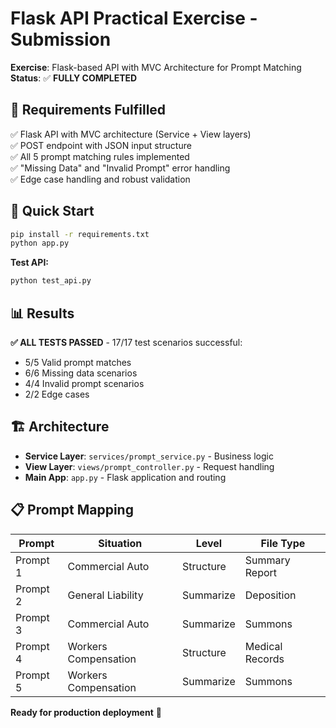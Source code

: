 # Flask API Practical Exercise - Submission

**Exercise**: Flask-based API with MVC Architecture for Prompt Matching  
**Status**: ✅ **FULLY COMPLETED**

## 🎯 Requirements Fulfilled

✅ Flask API with MVC architecture (Service + View layers)  
✅ POST endpoint with JSON input structure  
✅ All 5 prompt matching rules implemented  
✅ "Missing Data" and "Invalid Prompt" error handling  
✅ Edge case handling and robust validation  

## 🚀 Quick Start

```bash
pip install -r requirements.txt
python app.py
```

**Test API:**
```bash
python test_api.py
```

## 📊 Results

**✅ ALL TESTS PASSED** - 17/17 test scenarios successful:
- 5/5 Valid prompt matches
- 6/6 Missing data scenarios  
- 4/4 Invalid prompt scenarios
- 2/2 Edge cases

## 🏗️ Architecture

- **Service Layer**: `services/prompt_service.py` - Business logic
- **View Layer**: `views/prompt_controller.py` - Request handling  
- **Main App**: `app.py` - Flask application and routing

## 📋 Prompt Mapping

| Prompt | Situation | Level | File Type |
|---------|-----------|-------|-----------|
| Prompt 1 | Commercial Auto | Structure | Summary Report |
| Prompt 2 | General Liability | Summarize | Deposition |
| Prompt 3 | Commercial Auto | Summarize | Summons |
| Prompt 4 | Workers Compensation | Structure | Medical Records |
| Prompt 5 | Workers Compensation | Summarize | Summons |

**Ready for production deployment** 🚀 